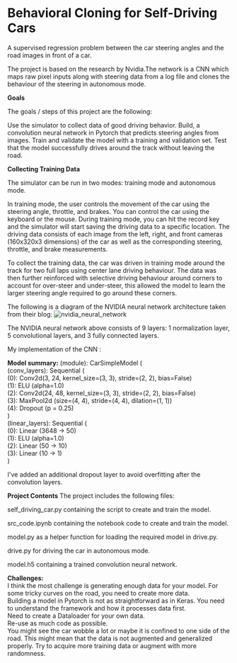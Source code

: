 # Behavioral Cloning for Self-Driving Cars
A supervised regression problem between the car steering angles and the road images in front of a car.

The project is based on the research by Nvidia.The network is a CNN which maps raw pixel inputs along with steering data from a log file and clones the behaviour of the steering in autonomous mode.

**Goals**

The goals / steps of this project are the following:

Use the simulator to collect data of good driving behavior.
Build, a convolution neural network in Pytorch that predicts steering angles from images.
Train and validate the model with a training and validation set.
Test that the model successfully drives around the track without leaving the road.

**Collecting Training Data**

The simulator can be run in two modes: training mode and autonomous mode.

In training mode, the user controls the movement of the car using the steering angle, throttle, and brakes. You can control the car using the keyboard or the mouse. During training mode, you can hit the record key and the simulator will start saving the driving data to a specific location. The driving data consists of each image from the left, right, and front cameras (160x320x3 dimensions) of the car as well as the corresponding steering, throttle, and brake measurements.


To collect the training data, the car was driven in training mode around the track for two full laps using center lane driving behaviour. The data was then further reinforced with selective driving behaviour around corners to account for over-steer and under-steer, this allowed the model to learn the larger steering angle required to go around these corners.

The following is a diagram of the NVIDIA neural network architecture taken from their blog:
![nvidia_neural_network](https://user-images.githubusercontent.com/10712535/84471091-a5f7d600-ac52-11ea-9760-d94653229134.png)


The NVIDIA neural network above consists of 9 layers: 1 normalization layer, 5 convolutional layers, and 3 fully connected layers.

My implementation of the CNN :

**Model summary:**
 (module): CarSimpleModel (</br>
    (conv_layers): Sequential (</br>
      (0): Conv2d(3, 24, kernel_size=(3, 3), stride=(2, 2), bias=False)</br>
      (1): ELU (alpha=1.0)</br>
      (2): Conv2d(24, 48, kernel_size=(3, 3), stride=(2, 2), bias=False)</br>
      (3): MaxPool2d (size=(4, 4), stride=(4, 4), dilation=(1, 1))</br>
      (4): Dropout (p = 0.25)</br>
    )</br>
    (linear_layers): Sequential (</br>
      (0): Linear (3648 -> 50)</br>
      (1): ELU (alpha=1.0)</br>
      (2): Linear (50 -> 10)</br>
      (3): Linear (10 -> 1)</br>
    )</br>
 
I've added an additional dropout layer to avoid overfitting after the convolution layers.</br>

**Project Contents**
The project includes the following files:

self_driving_car.py containing the script to create and train the model.</br>

src_code.ipynb containing the notebook code to create and train the model.</br>

model.py as a helper function for loading the required model in drive.py.</br>

drive.py for driving the car in autonomous mode.</br>

model.h5 containing a trained convolution neural network.</br>

**Challenges:**</br>
I think the most challenge is generating enough data for your model. For some tricky curves on the road, you need to create more data.</br>
Building a model in Pytorch is not as straightforward as in Keras. You need to understand the framework and how it processes data first.</br>
Need to create a Dataloader for your own data.</br>
Re-use as much code as possible.</br>
You might see the car wobble a lot or maybe it is confined to one side of the road. This might mean that the data is not augmented and generalized properly. Try to acquire more training data or augment with more randomness.</br>


